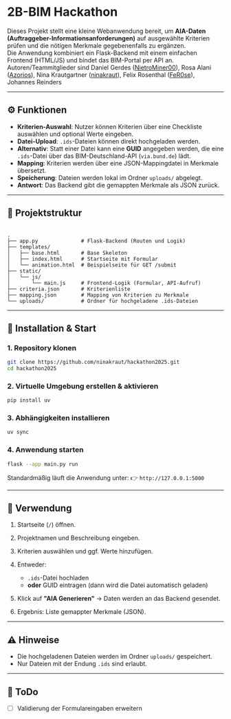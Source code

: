 # 2B-BIM Hackathon

Dieses Projekt stellt eine kleine Webanwendung bereit, um **AIA-Daten (Auftraggeber-Informationsanforderungen)** auf ausgewählte Kriterien prüfen und die nötigen Merkmale gegebenenfalls zu ergänzen.  
Die Anwendung kombiniert ein Flask-Backend mit einem einfachen Frontend (HTML/JS) und bindet das BIM-Portal per API an.
Autoren/Teammitglieder sind Daniel Gerdes ([NietroMiner00](https://github.com/NietroMiner00)), Rosa Alani ([Azorios](https://github.com/Azorios)), Nina Krautgartner ([ninakraut](https://github.com/ninakraut)), Felix Rosenthal ([FeR0se](https://github.com/FeR0se)), Johannes Reinders

---

## ⚙️ Funktionen

- **Kriterien-Auswahl**: Nutzer können Kriterien über eine Checkliste auswählen und optional Werte eingeben.  
- **Datei-Upload**: `.ids`-Dateien können direkt hochgeladen werden.  
- **Alternativ**: Statt einer Datei kann eine **GUID** angegeben werden, die eine `.ids`-Datei über das BIM-Deutschland-API (`via.bund.de`) lädt.  
- **Mapping**: Kriterien werden über eine JSON-Mappingdatei in Merkmale übersetzt.  
- **Speicherung**: Dateien werden lokal im Ordner `uploads/` abgelegt.  
- **Antwort**: Das Backend gibt die gemappten Merkmale als JSON zurück.  

---

## 📂 Projektstruktur

```

.
├── app.py              # Flask-Backend (Routen und Logik)
├── templates/
│   ├── base.html       # Base Skeleton
│   ├── index.html      # Startseite mit Formular
│   └── animation.html  # Beispielseite für GET /submit
├── static/
│   └── js/
│       └── main.js     # Frontend-Logik (Formular, API-Aufruf)
├── criteria.json       # Kriterienliste
├── mapping.json        # Mapping von Kriterien zu Merkmale
└── uploads/            # Ordner für hochgeladene .ids-Dateien

````

---

## 🚀 Installation & Start

### 1. Repository klonen
```bash
git clone https://github.com/ninakraut/hackathon2025.git
cd hackathon2025
````

### 2. Virtuelle Umgebung erstellen & aktivieren

```bash
pip install uv
```

### 3. Abhängigkeiten installieren

```bash
uv sync
```

### 4. Anwendung starten

```bash
flask --app main.py run
```

Standardmäßig läuft die Anwendung unter:
👉 `http://127.0.0.1:5000`

---

## 📝 Verwendung

1. Startseite (`/`) öffnen.
2. Projektnamen und Beschreibung eingeben.
3. Kriterien auswählen und ggf. Werte hinzufügen.
4. Entweder:

   * `.ids`-Datei hochladen
   * **oder** GUID eintragen (dann wird die Datei automatisch geladen)
5. Klick auf **"AIA Generieren"** → Daten werden an das Backend gesendet.
6. Ergebnis: Liste gemappter Merkmale (JSON).

---

## ⚠️ Hinweise

* Die hochgeladenen Dateien werden im Ordner `uploads/` gespeichert.
* Nur Dateien mit der Endung `.ids` sind erlaubt.

---

## 📌 ToDo

* [ ] Validierung der Formulareingaben erweitern

